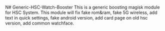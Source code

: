 N# Generic-HSC-Watch-Booster
This is a generic boosting magisk module for HSC System. This module will fix fake rom&amp;ram, fake 5G wireless, add text in quick settings, fake android version, add card page on old hsc version, add common watchface.

